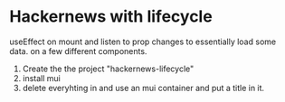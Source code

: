 # Hackernews with lifecycle

useEffect on mount and listen to prop changes to essentially load some data.
on a few different components.

1. Create the the project "hackernews-lifecycle"
2. install mui
3. delete everyhting in and use an mui container and put a title in it.